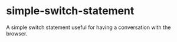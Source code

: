 # simple-switch-statement
A simple switch statement useful for having a conversation with the browser.
